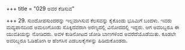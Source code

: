 +++
title = "029 ಅವರ ಕೆಡಿಸುವ"

+++
29. ಸುಂದೋಪಸುಂದರನ್ನು  ಇಲ್ಲವಾಗಿಸುವ ಕೆಲಸವನ್ನು ಕೈಕೊಂಡು ಭೂಮಿಗೆ ಬಂದಳು. ಇವರು ಮದ್ಯಪಾನದಿಂದ ಅಮಲುಗೊಂಡು ಸೊಕ್ಕಿದವರಾಗಿ ಅರಣ್ಯದಲ್ಲಿ ವಿನೋದದಲ್ಲಿ ಇದ್ದರು. ಆಗ ಅವರಿಬ್ಬರೂ ಈ ಯುವತಿಯನ್ನು ನೋಡಿದರು. ಅವಳ ಕುಡಿನೋಟದ ಜೋಡಿ ಬಾಣಗಳಿಂದ ಅವರೆದೆಯೊಡೆಯಿತು. ಕೂಡಲೇ ಅವರಿಬ್ಬರೂ ಓಡಿಹೋಗಿ ಆ ಹೆಂಗಸಿನ ಎಡಬಲಕೈಗಳನ್ನು ಹಿಡಿದುಕೊಂಡರು.